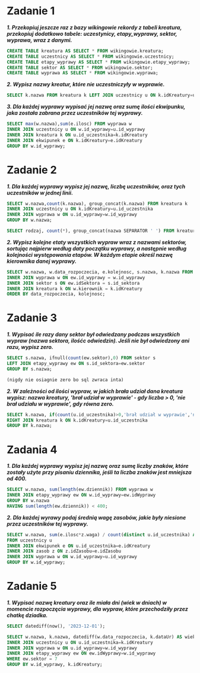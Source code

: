 # Zadanie 1
***1. Przekopiuj jeszcze raz z bazy wikingowie rekordy z tabeli kreatura, przekopiuj dodatkowo tabele: uczestynicy, etapy_wyprawy, sektor, wyprawa, wraz z danymi.***
```sql
CREATE TABLE kreatura AS SELECT * FROM wikingowie.kreatura;
CREATE TABLE uczestnicy AS SELECT * FROM wikingowie.uczestnicy;
CREATE TABLE etapy_wyprawy AS SELECT * FROM wikingowie.etapy_wyprawy;
CREATE TABLE sektor AS SELECT * FROM wikingowie.sektor;
CREATE TABLE wyprawa AS SELECT * FROM wikingowie.wyprawa;
```
***2. Wypisz nazwy kreatur, które nie uczestniczyły w wyprawie.***
```sql
SELECT k.nazwa FROM kreatura k LEFT JOIN uczestnicy u ON k.idKreatury=u.id_uczestnika WHERE u.id_wyprawy IS NULL;
```
***3. Dla każdej wyprawy wypisać jej nazwę oraz sumę ilości ekwipunku, jaka została zabrana przez uczestników tej wyprawy.***
```sql
SELECT max(w.nazwa),sum(e.ilosc) FROM wyprawa w
INNER JOIN uczestnicy u ON w.id_wyprawy=u.id_wyprawy
INNER JOIN kreatura k ON u.id_uczestnika=k.idKreatury
INNER JOIN ekwipunek e ON k.idKreatury=e.idKreatury
GROUP BY w.id_wyprawy;
```
# Zadanie 2
***1. Dla każdej wyprawy wypisz jej nazwę, liczbę uczestników, oraz tych uczestników w jednej linii.***
```sql
SELECT w.nazwa,count(k.nazwa), group_concat(k.nazwa) FROM kreatura k
INNER JOIN uczestnicy u ON k.idKreatury=u.id_uczestnika
INNER JOIN wyprawa w ON u.id_wyprawy=w.id_wyprawy
GROUP BY w.nazwa;

SELECT rodzaj, count(*), group_concat(nazwa SEPARATOR ' ') FROM kreatura GROUP BY rodzaj;
```
***2. Wypisz kolejne etaty wszystkich wypraw wraz z nazwami sektorów, sortując najpierw według daty początku wyprawy, a następnie według kolejności występowania etapów. W każdym etapie określ nazwę kierownika danej wyprawy.***
```sql
SELECT w.nazwa, w.data_rozpoczecia, e.kolejnosc, s.nazwa, k.nazwa FROM etapy_wyprawy ew
INNER JOIN wyprawa w ON ew.id_wyprawy = w.id_wyprawy
INNER JOIN sektor s ON ew.idSektora = s.id_sektora
INNER JOIN kreatura k ON w.kierownik = k.idKreatury
ORDER BY data_rozpoczecia, kolejnosc;
```
# Zadanie 3
***1. Wypisać ile razy dany sektor był odwiedzany podczas wszystkich wypraw (nazwa sektora, ilośćc odwiedzin). Jeśli nie był odwiedzony ani razu, wypisz zero.***
```sql
SELECT s.nazwa, ifnull(count(ew.sektor),0) FROM sektor s
LEFT JOIN etapy_wyprawy ew ON s.id_sektora=ew.sektor
GROUP BY s.nazwa;

(nigdy nie osiagnie zero bo sql zwraca inta)
```
***2. W zależności od ilości wypraw, w jakich brała udział dana kreatura wypisz: nazwa kreatury,
'brał udział w wyprawie' - gdy liczba > 0, 'nie brał udziału w wyprawie', gdy równa zero.***
```sql
SELECT k.nazwa, if(count(u.id_uczestnika)>0,'brał udział w wyprawie','nie brał udziału w wyprawie') FROM uczestnicy u
RIGHT JOIN kreatura k ON k.idKreatury=u.id_uczestnika
GROUP BY k.nazwa;
```
# Zadania 4
***1. Dla każdej wyprawy wypisz jej nazwę oraz sumę liczby znaków, które zostały użyte przy pisaniu dziennika, jeśli ta liczba znaków jest mniejsza od 400.***
```sql
SELECT w.nazwa, sum(length(ew.dziennik)) FROM wyprawa w
INNER JOIN etapy_wyprawy ew ON w.id_wyprawy=ew.idWyprawy
GROUP BY w.nazwa
HAVING sum(length(ew.dziennik)) < 400;
```
***2. Dla każdej wyrawy podaj średnią wagę zasobów, jakie były niesione przez uczestników tej wyprawy.***
```sql
SELECT w.nazwa, sum(e.ilosc*z.waga) / count(distinct u.id_uczestnika) AS srednia_waga_zasobow 
FROM uczestnicy u
INNER JOIN ekwipunek e ON u.id_uczestnika=e.idKreatury
INNER JOIN zasob z ON z.idZasobu=e.idZasobu
INNER JOIN wyprawa w ON w.id_wyprawy=u.id_wyprawy
GROUP BY w.id_wyprawy;
```
# Zadanie 5
***1. Wypisać nazwę kreatury oraz ile miała dni (wiek w dniach) w momencie rozpoczęcia wyprawy, dla wypraw, które przechodziły przez chatkę dziadka.***
```sql
SELECT datediff(now(), '2023-12-01');

SELECT w.nazwa, k.nazwa, datediff(w.data_rozpoczecia, k.dataUr) AS wiek_w_dniach FROM kreatura k
INNER JOIN uczestnicy u ON u.id_uczestnika=k.idKreatury
INNER JOIN wyprawa w ON u.id_wyprawy=w.id_wyprawy
INNER JOIN etapy_wyprawy ew ON ew.idWyprawy=w.id_wyprawy
WHERE ew.sektor = 7
GROUP BY w.id_wyprawy, k.idKreatury;
```
